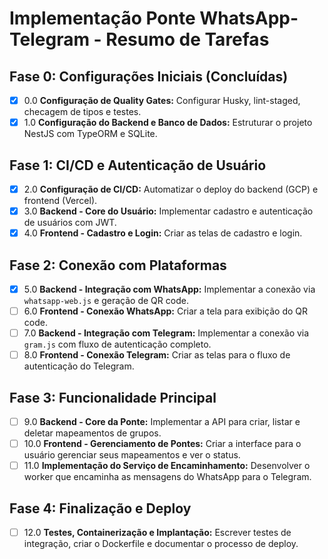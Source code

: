 # Implementação Ponte WhatsApp-Telegram - Resumo de Tarefas

## Fase 0: Configurações Iniciais (Concluídas)

- [x] 0.0 **Configuração de Quality Gates:** Configurar Husky, lint-staged, checagem de tipos e testes.
- [x] 1.0 **Configuração do Backend e Banco de Dados:** Estruturar o projeto NestJS com TypeORM e SQLite.

## Fase 1: CI/CD e Autenticação de Usuário

- [x] 2.0 **Configuração de CI/CD:** Automatizar o deploy do backend (GCP) e frontend (Vercel).
- [x] 3.0 **Backend - Core do Usuário:** Implementar cadastro e autenticação de usuários com JWT.
- [x] 4.0 **Frontend - Cadastro e Login:** Criar as telas de cadastro e login.

## Fase 2: Conexão com Plataformas

- [x] 5.0 **Backend - Integração com WhatsApp:** Implementar a conexão via `whatsapp-web.js` e geração de QR code.
- [ ] 6.0 **Frontend - Conexão WhatsApp:** Criar a tela para exibição do QR code.
- [ ] 7.0 **Backend - Integração com Telegram:** Implementar a conexão via `gram.js` com fluxo de autenticação completo.
- [ ] 8.0 **Frontend - Conexão Telegram:** Criar as telas para o fluxo de autenticação do Telegram.

## Fase 3: Funcionalidade Principal

- [ ] 9.0 **Backend - Core da Ponte:** Implementar a API para criar, listar e deletar mapeamentos de grupos.
- [ ] 10.0 **Frontend - Gerenciamento de Pontes:** Criar a interface para o usuário gerenciar seus mapeamentos e ver o status.
- [ ] 11.0 **Implementação do Serviço de Encaminhamento:** Desenvolver o worker que encaminha as mensagens do WhatsApp para o Telegram.

## Fase 4: Finalização e Deploy

- [ ] 12.0 **Testes, Containerização e Implantação:** Escrever testes de integração, criar o Dockerfile e documentar o processo de deploy.